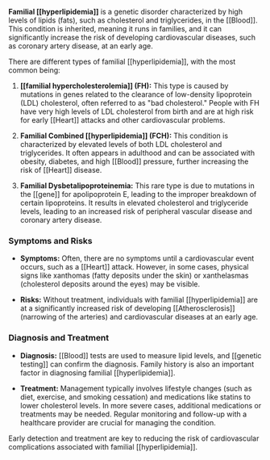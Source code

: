 **Familial [[hyperlipidemia]]** is a genetic disorder characterized by high levels of lipids (fats), such as cholesterol and triglycerides, in the [[Blood]]. This condition is inherited, meaning it runs in families, and it can significantly increase the risk of developing cardiovascular diseases, such as coronary artery disease, at an early age.

There are different types of familial [[hyperlipidemia]], with the most common being:

1. **[[familial hypercholesterolemia]] (FH):** This type is caused by mutations in genes related to the clearance of low-density lipoprotein (LDL) cholesterol, often referred to as "bad cholesterol." People with FH have very high levels of LDL cholesterol from birth and are at high risk for early [[Heart]] attacks and other cardiovascular problems.

2. **Familial Combined [[hyperlipidemia]] (FCH):** This condition is characterized by elevated levels of both LDL cholesterol and triglycerides. It often appears in adulthood and can be associated with obesity, diabetes, and high [[Blood]] pressure, further increasing the risk of [[Heart]] disease.

3. **Familial Dysbetalipoproteinemia:** This rare type is due to mutations in the [[gene]] for apolipoprotein E, leading to the improper breakdown of certain lipoproteins. It results in elevated cholesterol and triglyceride levels, leading to an increased risk of peripheral vascular disease and coronary artery disease.

### Symptoms and Risks
- **Symptoms:** Often, there are no symptoms until a cardiovascular event occurs, such as a [[Heart]] attack. However, in some cases, physical signs like xanthomas (fatty deposits under the skin) or xanthelasmas (cholesterol deposits around the eyes) may be visible.
  
- **Risks:** Without treatment, individuals with familial [[hyperlipidemia]] are at a significantly increased risk of developing [[Atherosclerosis]] (narrowing of the arteries) and cardiovascular diseases at an early age.

### Diagnosis and Treatment
- **Diagnosis:** [[Blood]] tests are used to measure lipid levels, and [[genetic testing]] can confirm the diagnosis. Family history is also an important factor in diagnosing familial [[hyperlipidemia]].
  
- **Treatment:** Management typically involves lifestyle changes (such as diet, exercise, and smoking cessation) and medications like statins to lower cholesterol levels. In more severe cases, additional medications or treatments may be needed. Regular monitoring and follow-up with a healthcare provider are crucial for managing the condition.

Early detection and treatment are key to reducing the risk of cardiovascular complications associated with familial [[hyperlipidemia]].